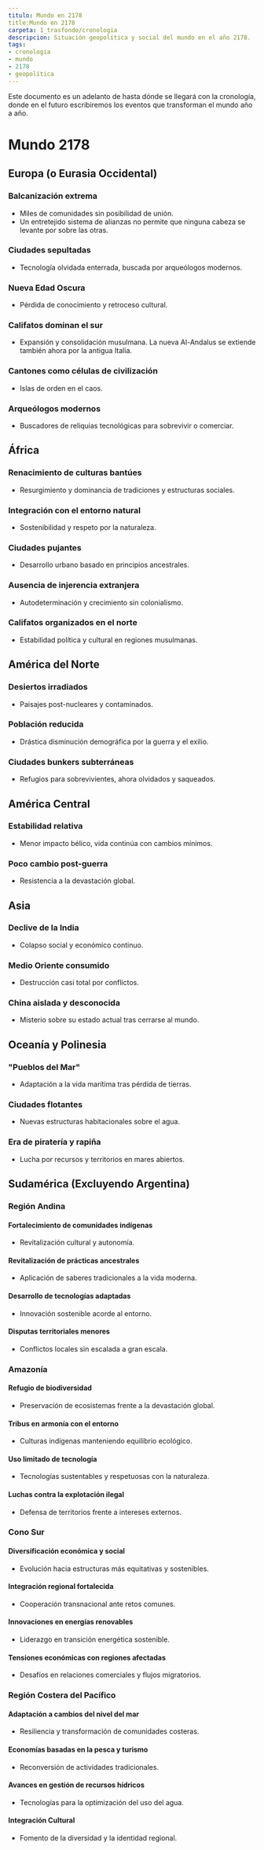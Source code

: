 ```yaml
---
titulo: Mundo en 2178
title:Mundo en 2178
carpeta: 1_trasfondo/cronologia
descripcion: Situación geopolítica y social del mundo en el año 2178.
tags:
- cronologia
- mundo
- 2178
- geopolítica
---
```


Este documento es un adelanto de hasta dónde se llegará con la cronología, donde en el futuro escribiremos los eventos que transforman el mundo año a año.

# Mundo 2178

## Europa (o Eurasia Occidental)

### Balcanización extrema
- Miles de comunidades sin posibilidad de unión.
- Un entretejido sistema de alianzas no permite que ninguna cabeza se levante por sobre las otras.

### Ciudades sepultadas
- Tecnología olvidada enterrada, buscada por arqueólogos modernos.

### Nueva Edad Oscura
- Pérdida de conocimiento y retroceso cultural.

### Califatos dominan el sur
- Expansión y consolidación musulmana. La nueva Al-Andalus se extiende también ahora por la antigua Italia.

### Cantones como células de civilización
- Islas de orden en el caos.

### Arqueólogos modernos
- Buscadores de reliquias tecnológicas para sobrevivir o comerciar.

## África

### Renacimiento de culturas bantúes
- Resurgimiento y dominancia de tradiciones y estructuras sociales.

### Integración con el entorno natural
- Sostenibilidad y respeto por la naturaleza.

### Ciudades pujantes
- Desarrollo urbano basado en principios ancestrales.

### Ausencia de injerencia extranjera
- Autodeterminación y crecimiento sin colonialismo.

### Califatos organizados en el norte
- Estabilidad política y cultural en regiones musulmanas.

## América del Norte

### Desiertos irradiados
- Paisajes post-nucleares y contaminados.

### Población reducida
- Drástica disminución demográfica por la guerra y el exilio.

### Ciudades bunkers subterráneas
- Refugios para sobrevivientes, ahora olvidados y saqueados.

## América Central

### Estabilidad relativa
- Menor impacto bélico, vida continúa con cambios mínimos.

### Poco cambio post-guerra
- Resistencia a la devastación global.

## Asia

### Declive de la India
- Colapso social y económico continuo.

### Medio Oriente consumido
- Destrucción casi total por conflictos.

### China aislada y desconocida
- Misterio sobre su estado actual tras cerrarse al mundo.

## Oceanía y Polinesia

### "Pueblos del Mar"
- Adaptación a la vida marítima tras pérdida de tierras.

### Ciudades flotantes
- Nuevas estructuras habitacionales sobre el agua.

### Era de piratería y rapiña
- Lucha por recursos y territorios en mares abiertos.

## Sudamérica (Excluyendo Argentina)

### Región Andina

#### Fortalecimiento de comunidades indígenas
- Revitalización cultural y autonomía.

#### Revitalización de prácticas ancestrales
- Aplicación de saberes tradicionales a la vida moderna.

#### Desarrollo de tecnologías adaptadas
- Innovación sostenible acorde al entorno.

#### Disputas territoriales menores
- Conflictos locales sin escalada a gran escala.

### Amazonía

#### Refugio de biodiversidad
- Preservación de ecosistemas frente a la devastación global.

#### Tribus en armonía con el entorno
- Culturas indígenas manteniendo equilibrio ecológico.

#### Uso limitado de tecnología
- Tecnologías sustentables y respetuosas con la naturaleza.

#### Luchas contra la explotación ilegal
- Defensa de territorios frente a intereses externos.

### Cono Sur

#### Diversificación económica y social
- Evolución hacia estructuras más equitativas y sostenibles.

#### Integración regional fortalecida
- Cooperación transnacional ante retos comunes.

#### Innovaciones en energías renovables
- Liderazgo en transición energética sostenible.

#### Tensiones económicas con regiones afectadas
- Desafíos en relaciones comerciales y flujos migratorios.

### Región Costera del Pacífico

#### Adaptación a cambios del nivel del mar
- Resiliencia y transformación de comunidades costeras.

#### Economías basadas en la pesca y turismo
- Reconversión de actividades tradicionales.

#### Avances en gestión de recursos hídricos
- Tecnologías para la optimización del uso del agua.

#### Integración Cultural
- Fomento de la diversidad y la identidad regional.
